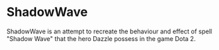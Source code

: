 # ShadowWave

ShadowWave is an attempt to recreate the behaviour and effect of spell "Shadow 
Wave" that the hero Dazzle possess in the game Dota 2. 
